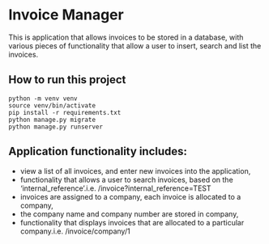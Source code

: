 # Invoice Manager
This is application that allows invoices to be stored in a database, with various pieces of functionality that allow 
a user to insert, search and list the invoices.

## How to run this project
``` python -m venv venv ``` \
``` source venv/bin/activate ``` \
``` pip install -r requirements.txt ``` \
``` python manage.py migrate ``` \
``` python manage.py runserver ``` 

## Application functionality includes:
* view a list of all invoices, and enter new invoices into the application,
* functionality that allows a user to search invoices, based on the ‘internal_reference’.i.e. /invoice?internal_reference=TEST
* invoices are assigned to a company, each invoice is allocated to a company,
* the company name and company number are stored in company,
* functionality that displays invoices that are allocated to a particular company.i.e. /invoice/company/1